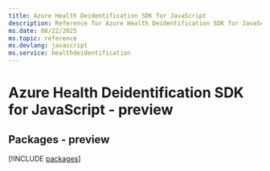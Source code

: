 ```yaml
---
title: Azure Health Deidentification SDK for JavaScript
description: Reference for Azure Health Deidentification SDK for JavaScript
ms.date: 08/22/2025
ms.topic: reference
ms.devlang: javascript
ms.service: healthdeidentification
---
```

# Azure Health Deidentification SDK for JavaScript - preview
## Packages - preview
[!INCLUDE [packages](health-deidentification-index.md)]